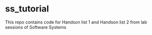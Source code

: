 # ss_tutorial

This repo contains code for Handson list 1 and Handson list 2 from lab sessions of Software Systems 
